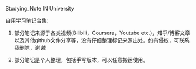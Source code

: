 Studying_Note IN University

自用学习笔记合集:

1. 部分笔记来源于各类视频(Bilibili，Coursera，Youtube etc.)，知乎/博客文章以及其他github文件分享等，没有仔细整理标记来源出处。如有侵权，可联系我删除，谢谢!

2. 部分笔记是个人整理，包括手写版本，可以任意搬运使用。
